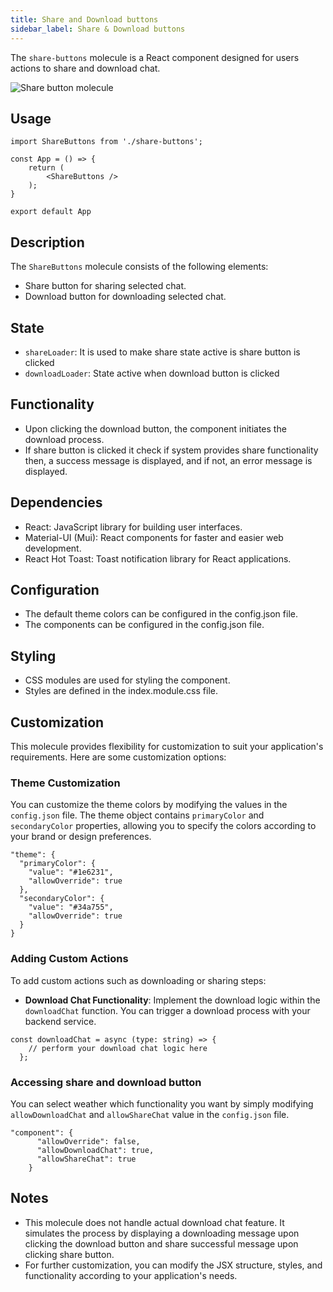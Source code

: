 ```yaml
---
title: Share and Download buttons 
sidebar_label: Share & Download buttons
---
```


<head>
    <title> Share and Download buttons </title>
    <meta name="description" content="your meta content goes here" />
</head>

The `share-buttons` molecule is a React component designed for users actions to share and download chat.

<img src="/img/molecules/shareButtons.png" alt="Share button molecule" />

## Usage 

```
import ShareButtons from './share-buttons';

const App = () => {
    return (
        <ShareButtons />
    );
}

export default App
```

## Description

The `ShareButtons` molecule consists of the following elements:

- Share button for sharing selected chat.
- Download button for downloading selected chat.

## State

- `shareLoader`: It is used to make share state active is share button is clicked
- `downloadLoader`: State active when download button is clicked

## Functionality

- Upon clicking the download button, the component initiates the download process.
- If share button is clicked it check if system provides share functionality then, a success message is displayed, and if not, an error message is displayed.

## Dependencies

- React: JavaScript library for building user interfaces.
- Material-UI (Mui): React components for faster and easier web development.
- React Hot Toast: Toast notification library for React applications.

## Configuration

- The default theme colors can be configured in the config.json file.
- The components can be configured in the config.json file.

## Styling

- CSS modules are used for styling the component.
- Styles are defined in the index.module.css file.

## Customization

This molecule provides flexibility for customization to suit your application's requirements. Here are some customization options:

### Theme Customization

You can customize the theme colors by modifying the values in the `config.json` file. The theme object contains `primaryColor` and `secondaryColor` properties, allowing you to specify the colors according to your brand or design preferences.

```
"theme": {
  "primaryColor": {
    "value": "#1e6231",
    "allowOverride": true
  },
  "secondaryColor": {
    "value": "#34a755",
    "allowOverride": true
  }
}
```

### Adding Custom Actions

To add custom actions such as downloading or sharing steps:

- **Download Chat Functionality**: Implement the download logic within the `downloadChat` function. You can trigger a download process with your backend service.

```
const downloadChat = async (type: string) => {
    // perform your download chat logic here
  };
```

### Accessing share and download button
You can select weather which functionality you want by simply modifying `allowDownloadChat` and `allowShareChat` value in the `config.json` file.

```
"component": {
      "allowOverride": false,
      "allowDownloadChat": true,
      "allowShareChat": true
    }

```

## Notes

- This molecule does not handle actual download chat feature. It simulates the process by displaying a downloading message upon clicking the download button and share successful message upon clicking share button.
- For further customization, you can modify the JSX structure, styles, and functionality according to your application's needs.